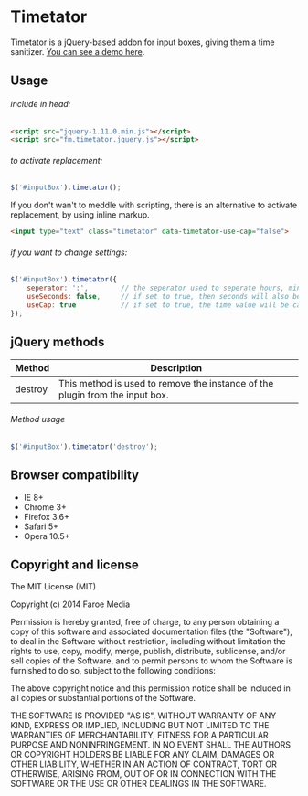 Timetator
=======
Timetator is a jQuery-based addon for input boxes, giving them a time sanitizer.
[You can see a demo here](http://opensource.faroemedia.com/timetator).


Usage
-----
###### include in head:
```html
<script src="jquery-1.11.0.min.js"></script>
<script src="fm.timetator.jquery.js"></script>
```

###### to activate replacement:
```javascript
$('#inputBox').timetator();
```
If you don't wan't to meddle with scripting, there is an alternative to activate replacement, by using inline markup. 
```html
<input type="text" class="timetator" data-timetator-use-cap="false">
```

###### if you want to change settings:
```javascript
$('#inputBox').timetator({
    seperator: ':',        // the seperator used to seperate hours, minutes and seconds
    useSeconds: false,     // if set to true, then seconds will also be used
    useCap:	true		   // if set to true, the time value will be capped at 23:59
});
```


jQuery methods
--------------
Method             | Description
------------------ | -----------
destroy            | This method is used to remove the instance of the plugin from the input box.


###### Method usage
```javascript
$('#inputBox').timetator('destroy');
```


Browser compatibility
---------------------
* IE 8+
* Chrome 3+
* Firefox 3.6+
* Safari 5+
* Opera 10.5+



Copyright and license
---------------------
The MIT License (MIT)

Copyright (c) 2014 Faroe Media

Permission is hereby granted, free of charge, to any person obtaining a copy of
this software and associated documentation files (the "Software"), to deal in
the Software without restriction, including without limitation the rights to
use, copy, modify, merge, publish, distribute, sublicense, and/or sell copies of
the Software, and to permit persons to whom the Software is furnished to do so,
subject to the following conditions:

The above copyright notice and this permission notice shall be included in all
copies or substantial portions of the Software.

THE SOFTWARE IS PROVIDED "AS IS", WITHOUT WARRANTY OF ANY KIND, EXPRESS OR
IMPLIED, INCLUDING BUT NOT LIMITED TO THE WARRANTIES OF MERCHANTABILITY, FITNESS
FOR A PARTICULAR PURPOSE AND NONINFRINGEMENT. IN NO EVENT SHALL THE AUTHORS OR
COPYRIGHT HOLDERS BE LIABLE FOR ANY CLAIM, DAMAGES OR OTHER LIABILITY, WHETHER
IN AN ACTION OF CONTRACT, TORT OR OTHERWISE, ARISING FROM, OUT OF OR IN
CONNECTION WITH THE SOFTWARE OR THE USE OR OTHER DEALINGS IN THE SOFTWARE.
